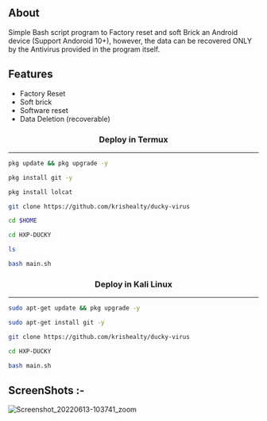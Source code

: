 ## About
Simple Bash script program to Factory reset and soft Brick an Android device (Support Andoroid 10+), however, the data can be recovered ONLY by the Antivirus provided in the program itself.  
  
## Features 
* Factory Reset
* Soft brick
* Software reset
* Data Deletion (recoverable)
 
 ### <p align="center">Deploy in Termux
***
        
 ```bash
pkg update && pkg upgrade -y
```
```bash
pkg install git -y
```
```bash
pkg install lolcat
```
```bash
git clone https://github.com/krishealty/ducky-virus
```
```bash
cd $HOME
```
```bash
cd HXP-DUCKY
```
```bash
ls
```
```bash
bash main.sh
```

### <p align="center">Deploy in Kali Linux
***
 ```bash
sudo apt-get update && pkg upgrade -y
```
```bash
sudo apt-get install git -y
```
```bash
git clone https://github.com/krishealty/ducky-virus
```
```bash
cd HXP-DUCKY
```
```bash
bash main.sh
```

## ScreenShots :- 
  ![Screenshot_20220613-103741_zoom](https://user-images.githubusercontent.com/70594016/173283913-54b6a34b-e3e8-4d9e-a906-56dc08ffc44e.png)
